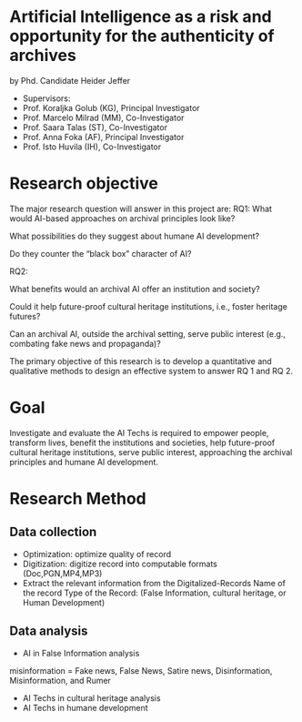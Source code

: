 # Artificial Intelligence as a risk and opportunity for the authenticity of archives
by Phd. Candidate Heider Jeffer
- Supervisors:
- Prof. Koraljka Golub (KG), Principal Investigator
- Prof. Marcelo Milrad (MM), Co-Investigator
- Prof. Saara Talas (ST), Co-Investigator
- Prof. Anna Foka (AF), Principal Investigator
- Prof. Isto Huvila (IH), Co-Investigator

# Research objective 
The major research question will answer in this project are:
RQ1:
What would AI-based approaches on archival principles look like? 

What possibilities do they suggest about humane AI development? 

Do they counter the “black box” character of AI?

RQ2:

What benefits would an archival AI offer an institution and society? 

Could it help future-proof cultural heritage institutions, i.e., foster heritage futures? 

Can an archival AI, outside the archival setting, serve public interest (e.g., combating fake news and propaganda)?

The primary objective of this research is to develop a quantitative and qualitative methods to design an effective system to answer RQ 1 and RQ 2.

# Goal
Investigate and evaluate the AI Techs is required to empower people, transform lives, benefit the institutions and societies, help future-proof cultural heritage institutions, serve public interest, approaching the archival principles and humane AI development.



# Research Method

## Data collection
- Optimization: optimize quality of record
- Digitization: digitize record into computable formats (Doc,PGN,MP4,MP3)
- Extract the relevant information from the Digitalized-Records
Name of the record
Type of the Record: (False Information, cultural heritage, or Human Development)
## Data analysis
- AI in False Information analysis

misinformation = Fake news, False News, Satire news, Disinformation, Misinformation, and Rumer

- AI Techs in cultural heritage analysis
- AI Techs in humane development



















